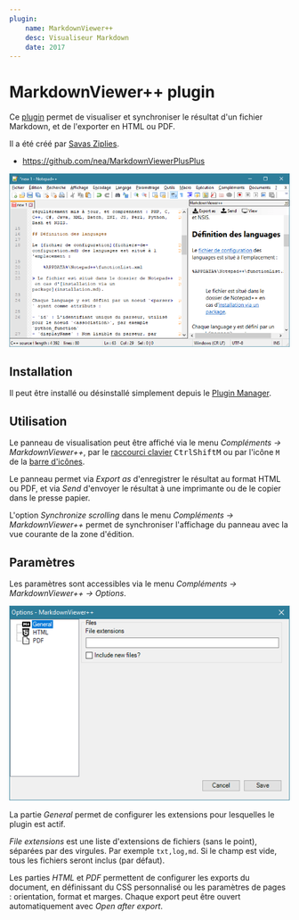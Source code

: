 ```yaml
---
plugin:
    name: MarkdownViewer++
    desc: Visualiseur Markdown
    date: 2017
---
```

# MarkdownViewer++ plugin

Ce [plugin](../plugins.md) permet de visualiser et synchroniser le résultat d'un fichier Markdown, et de l'exporter en HTML ou PDF.

Il a été créé par [Savas Ziplies](https://github.com/nea).

- <https://github.com/nea/MarkdownViewerPlusPlus>

![Panneau de MarkdownViewer++](../images/plugins/markdownviewer++/npp_plugin_markdownviewer++.png)

## Installation

Il peut être installé ou désinstallé simplement depuis le [Plugin Manager](plugin-manager.md).

## Utilisation

Le panneau de visualisation peut être affiché via le menu *Compléments -> MarkdownViewer++*, par le [raccourci clavier](raccourcis-clavier.md) <kbd>Ctrl</kbd><kbd>Shift</kbd><kbd>M</kbd> ou par l'icône `M` de la [barre d'icônes](barre-dicones.md).

Le panneau permet via *Export as* d'enregistrer le résultat au format HTML ou PDF, et via *Send* d'envoyer le résultat à une imprimante ou de le copier dans le presse papier.

L'option *Synchronize scrolling* dans le menu *Compléments -> MarkdownViewer++* permet de synchroniser l'affichage du panneau avec la vue courante de la zone d'édition.

## Paramètres

Les paramètres sont accessibles via le menu *Compléments -> MarkdownViewer++ -> Options*.

![Paramètres de MarkdownViewer++](../images/plugins/markdownviewer++/npp_plugin_markdownviewer++_settings.png)

La partie *General* permet de configurer les extensions pour lesquelles le plugin est actif.

*File extensions* est une liste d'extensions de fichiers (sans le point), séparées par des virgules. Par exemple `txt,log,md`. Si le champ est vide, tous les fichiers seront inclus (par défaut).

Les parties *HTML* et *PDF* permettent de configurer les exports du document, en définissant du CSS personnalisé ou les paramètres de pages : orientation, format et marges. Chaque export peut être ouvert automatiquement avec *Open after export*.
